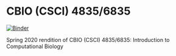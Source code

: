 # CBIO (CSCI) 4835/6835

[![Binder](https://mybinder.org/badge.svg)](https://mybinder.org/v2/gh/eds-uga/cbio-x835-sp20/master)

Spring 2020 rendition of CBIO (CSCI) 4835/6835: Introduction to Computational Biology
